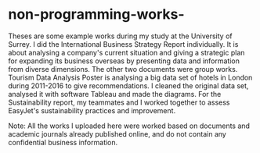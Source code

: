 # non-programming-works-

Theses are some example works during my study at the University of Surrey. I did the International Business Strategy Report individually. It is about analysing a company's current situation and giving a strategic plan for expanding its business overseas by presenting data and information from diverse dimensions. The other two documents were group works. Tourism Data Analysis Poster is analysing a big data set of hotels in London during 2011-2016 to give recommendations. I cleaned the original data set, analysed it with software Tableau and made the diagrams. For the Sustainability report, my teammates and I worked together to assess EasyJet's sustainability practices and improvement.  

Note: All the works I uploaded here were worked based on documents and academic journals already published online, and do not contain any confidential business information.
